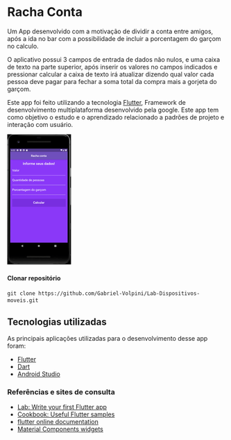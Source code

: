 # Racha Conta

Um App desenvolvido com a motivação de dividir a conta entre amigos, após a ida no bar com a possibilidade de incluir a porcentagem do garçom no calculo.

O aplicativo possui 3 campos de entrada de dados não nulos, e uma caixa de texto na parte superior, após inserir os valores no campos indicados e pressionar calcular a caixa de texto irá atualizar dizendo qual valor cada pessoa deve pagar para fechar a soma total da compra mais a gorjeta do garçom.

Este app foi feito utilizando a tecnologia [Flutter](https://flutter.dev/), Framework de desenvolvimento multiplataforma desenvolvido pela google. Este app tem como objetivo o estudo e o aprendizado relacionado a padrões de projeto e interação com usuário.

![](/racha_conta/example/demo.gif)

#### Clonar repositório
```
git clone https://github.com/Gabriel-Volpini/Lab-Dispositivos-moveis.git
```

## Tecnologias utilizadas

As principais aplicações utilizadas para o desenvolvimento desse app foram:

- [Flutter](https://flutter.dev/)
- [Dart](https://dart.dev/guides/language)
- [Android Studio](https://developer.android.com/studio)

### Referências e sites de consulta
- [Lab: Write your first Flutter app](https://flutter.dev/docs/get-started/codelab)
- [Cookbook: Useful Flutter samples](https://flutter.dev/docs/cookbook)
- [flutter online documentation](https://flutter.dev/docs)
- [Material Components widgets](https://flutter.dev/docs/development/ui/widgets/material)



